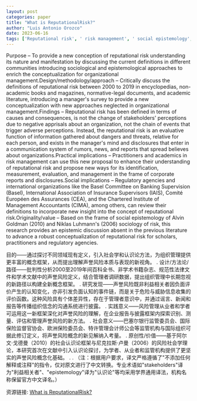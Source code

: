 ```yaml
---
layout: post
categories: paper
title: "What is ReputationalRisk?"
author: "Luis Antonio Orozco"
date: 2023-06-16
tags: ['Reputational risk', ' risk management', ' social epistemology', ' concept development', ' collective belief.']
---
```


Purpose – To provide a new conception of reputational risk understanding its nature and manifestation by discussing the current definitions in different communities introducing sociological and epistemological approaches to enrich the conceptualization for organizational management.Design/methodology/approach – Critically discuss the definitions of reputational risk between 2000 to 2019 in encyclopedias, non-academic books and magazines, normative-legal documents, and academic literature, introducing a manager's survey to provide a new conceptualization with new approaches neglected in organizational management.Findings – Reputational risk has been defined in terms of causes and consequences, is not the change of stakeholders' perceptions due to negative apprisals about an organization, not the chain of events that trigger adverse perceptions. Instead, the reputational risk is an evaluative function of information gathered about dangers and threats, relative for each person, and exists in the manager's mind and disclosures that enter in a communication system of rumors, news, and reports that spread believes about organizations.Practical implications – Practitioners and academics in risk management can use this new proposal to enhance their understanding of reputational risk and propose new ways for its identification, measurement, evaluation, and management in the frame of corporate reports and disclosures.Social implications – Regulatory agencies and international organizations like the Basel Committee on Banking Supervision (Basel), International Association of Insurance Supervisors (IAIS), Comité Européen des Assurances (CEA), and the Chartered Institute of Management Accountants (CIMA), among others, can review their definitions to incorporate new insight into the concept of reputational risk.Originality/value – Based on the frame of social epistemology of Alvin Goldman (2010) and Niklas Luhmann's (2006) sociology of risk, this research provides an epistemic discussion absent in the previous literature to advance a robust conceptualization of reputational risk for scholars, practitioners and regulatory agencies.

目的——通过探讨不同领域现有定义，引入社会学和认识论方法，为组织管理提供更丰富的概念框架，从而提出理解声誉风险本质与表现的新视角。  . 设计/方法论/路径——批判性分析2000至2019年间百科全书、非学术书籍杂志、规范性法律文件和学术文献中的声誉风险定义，结合管理者调研数据，提出组织管理中长期忽视的新路径以构建全新概念框架。  . 研究发现——声誉风险既非利益相关者因负面评价产生的认知变化，亦非引发负面认知的事件链，而是关于危险与威胁信息收集的评价函数。这种风险具有个体差异性，存在于管理者意识中，并通过谣言、新闻和报告等传播组织信念的沟通系统进行披露。  . 实践意义——风险管理从业者和学者可运用这一新框架深化对声誉风险的理解，在企业报告与披露框架内探索识别、测量、评估和管理声誉风险的新方法。  . 社会意义——巴塞尔银行监管委员会、国际保险监督官协会、欧洲保险委员会、特许管理会计师公会等监管机构与国际组织可据此修订定义，将声誉风险概念的新见解纳入考量。  . 原创性/价值——基于阿尔文·戈德曼（2010）的社会认识论框架与尼克拉斯·卢曼（2006）的风险社会学理论，本研究首次在文献中引入认识论探讨，为学者、从业者和监管机构提供了更坚实的声誉风险概念化基础。  . . （注：根据用户要求，译文严格遵循了"不添加任何解释或注释"的指令，仅对原文进行了中文转换。专业术语如"stakeholders"译为"利益相关者"、"epistemology"译为"认识论"等均采用学界通用译法，机构名称保留官方中文译名。）

资源链接: [What is ReputationalRisk?](https://papers.ssrn.com/sol3/papers.cfm?abstract_id=4471167)
